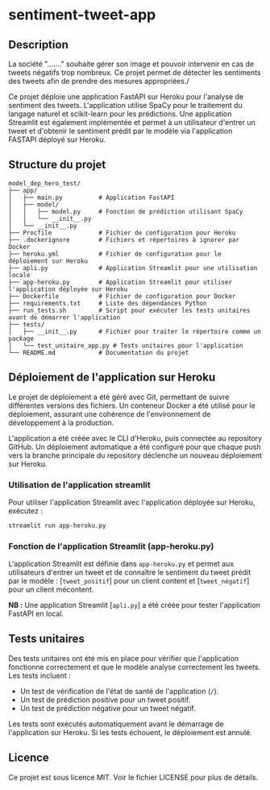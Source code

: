 # sentiment-tweet-app

## Description
La société "......." souhaite gérer son image et pouvoir intervenir en cas de tweets négatifs trop nombreux. Ce projet permet de détecter les sentiments des tweets afin de prendre des mesures appropriées./

Ce projet déploie une application FastAPI sur Heroku pour l'analyse de sentiment des tweets. L'application utilise SpaCy pour le traitement du langage naturel et scikit-learn pour les prédictions. Une application Streamlit est également implémentée et permet à un utilisateur d'entrer un tweet et d'obtenir le sentiment prédit par le modèle via l'application FASTAPI déployé sur Heroku.


## Structure du projet

```
model_dep_hero_test/
├── app/
│   ├── main.py          # Application FastAPI
│   ├── model/
│   │   ├── model.py     # Fonction de prédiction utilisant SpaCy
│   │   └── __init__.py
│   └── __init__.py
├── Procfile             # Fichier de configuration pour Heroku
├── .dockerignore        # Fichiers et répertoires à ignorer par Docker
├── heroku.yml           # Fichier de configuration pour le déploiement sur Heroku
├── apli.py              # Application Streamlit pour une utilisation locale
├── app-heroku.py        # Application Streamlit pour utiliser l'application déployée sur Heroku
├── Dockerfile           # Fichier de configuration pour Docker
├── requirements.txt     # Liste des dépendances Python
├── run_tests.sh         # Script pour exécuter les tests unitaires avant de démarrer l'application
├── tests/
│   ├── __init__.py      # Fichier pour traiter le répertoire comme un package
│   └── test_unitaire_app.py # Tests unitaires pour l'application
└── README.md            # Documentation du projet
```



## Déploiement de l'application sur Heroku

Le projet de déploiement a été géré avec Git, permettant de suivre différentes versions des fichiers. Un conteneur Docker a été utilisé pour le déploiement, assurant une cohérence de l'environnement de développement à la production.

L'application a été créée avec le CLI d'Heroku, puis connectée au repository GitHub. Un déploiement automatique a été configuré pour que chaque push vers la branche principale du repository déclenche un nouveau déploiement sur Heroku.

### Utilisation de l'application streamlit

Pour utiliser l'application Streamlit avec l'application déployée sur Heroku, exécutez :
```sh
streamlit run app-heroku.py
```

### Fonction de l'application Streamlit (app-heroku.py)

L'application Streamlit est définie dans `app-heroku.py` et permet aux utilisateurs d'entrer un tweet et de connaître le sentiment du tweet prédit par le modèle : [`tweet_positif`] pour un client content et [`tweet_négatif`] pour un client mécontent.

**NB :** Une application Streamlit [`apli.py`] a été créée pour tester l'application FastAPI en local.

## Tests unitaires

Des tests unitaires ont été mis en place pour vérifier que l'application fonctionne correctement et que le modèle analyse correctement les tweets. Les tests incluent :

- Un test de vérification de l'état de santé de l'application (`/`).
- Un test de prédiction positive pour un tweet positif.
- Un test de prédiction négative pour un tweet négatif.

Les tests sont exécutés automatiquement avant le démarrage de l'application sur Heroku. Si les tests échouent, le déploiement est annulé.

## Licence

Ce projet est sous licence MIT. Voir le fichier LICENSE pour plus de détails.
```



